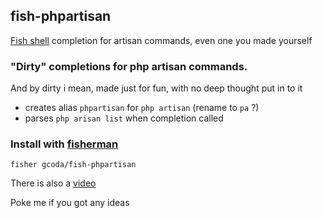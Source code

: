 ## fish-phpartisan

[Fish shell](//fishshell.com/) completion for artisan commands, even one you made yourself

### "Dirty" completions for php artisan commands.

And by dirty i mean, made just for fun, with no deep thought put in to it

- creates alias `phpartisan` for `php artisan` (rename to `pa` ?)
- parses `php arisan list` when completion called

### Install with [fisherman](//fisherman.sh/)
```
fisher gcoda/fish-phpartisan
```

There is also a [video](https://youtu.be/tyTbKKvaLlY)

Poke me if you got any ideas
